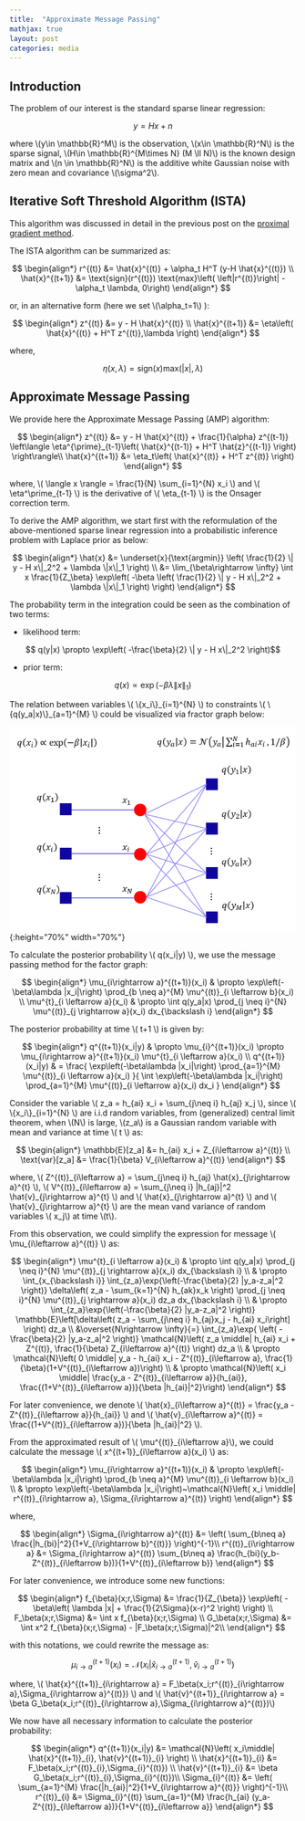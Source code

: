 ```yaml
---
title:  "Approximate Message Passing"
mathjax: true
layout: post
categories: media
---
```


## Introduction

The problem of our interest is the standard sparse linear regression:

$$ y = H x +n $$

where \\(y\in \mathbb{R}^M\\) is the observation, \\(x\in \mathbb{R}^N\\) is the sparse signal, \\(H\in \mathbb{R}^{M\times N} (M \ll N)\\) is the known design matrix and \\(n \in \mathbb{R}^N\\) is the additive white Gaussian noise with zero mean and covariance \\(\sigma^2\\).

## Iterative Soft Threshold Algorithm (ISTA)

This algorithm was discussed in detail in the previous post on the [proximal gradient method](https://tqv-notes.github.io/Proximal-Gradient-Method/).

The ISTA algorithm can be summarized as:

$$
\begin{align*}
r^{(t)} &= \hat{x}^{(t)} + \alpha_t H^T (y-H \hat{x}^{(t)}) \\
\hat{x}^{(t+1)} &= \text{sign}(r^{(t)}) \text{max}\left( \left|r^{(t)}\right| -\alpha_t \lambda, 0\right)
\end{align*}
$$

or, in an alternative form (here we set \\(\alpha_t=1\\) ):

$$
\begin{align*}
z^{(t)} &= y - H \hat{x}^{(t)} \\
\hat{x}^{(t+1)} &= \eta\left( \hat{x}^{(t)} + H^T z^{(t)},\lambda \right)
\end{align*}
$$



where, 

$$ \eta\left(x,\lambda\right) = \text{sign}(x) \text{max}\left(\left|x\right|, \lambda\right) $$

## Approximate Message Passing

We provide here the Approximate Message Passing (AMP) algorithm:

$$
\begin{align*}
z^{(t)} &= y - H \hat{x}^{(t)} + \frac{1}{\alpha} z^{(t-1)} \left\langle \eta^{\prime}_{t-1}\left( \hat{x}^{(t-1)} + H^T \hat{z}^{(t-1)} \right) \right\rangle\\
\hat{x}^{(t+1)} &= \eta_t\left( \hat{x}^{(t)} + H^T z^{(t)} \right)
\end{align*}
$$

where, \\( \langle x \rangle = \frac{1}{N} \sum_{i=1}^{N} x_i \\) and \\( \eta^\prime_{t-1} \\) is the derivative of \\( \eta_{t-1} \\) is the Onsager correction term.

To derive the AMP algorithm, we start first with the reformulation of the above-mentioned sparse linear regression into a probabilistic inference problem with Laplace prior as below:

$$
\begin{align*}
\hat{x} &= \underset{x}{\text{argmin}} \left( \frac{1}{2} \| y - H x\|_2^2 + \lambda \|x\|_1 \right) \\
        &= \lim_{\beta\rightarrow \infty} \int x \frac{1}{Z_\beta} \exp\left( -\beta \left( \frac{1}{2} \| y - H x\|_2^2 + \lambda \|x\|_1 \right) \right)
\end{align*}
$$

The probability term in the integration could be seen as the combination of two terms:

- likelihood term:

$$ q(y|x)  \propto \exp\left( -\frac{\beta}{2} \| y - H x\|_2^2  \right)$$

- prior term:

$$ q(x) \propto \exp\left( -\beta \lambda \|x\|_1  \right)$$

The relation between variables \\( \\{x_i\\}\_{i=1}^{N} \\) to constraints \\( \\{q(y_a\|x)\\}\_{a=1}^{M} \\) could be visualized via fractor graph below:

![factor graph](/images/factor_graph.PNG){:height="70%" width="70%"}

To calculate the posterior probability \\( q(x_i\|y) \\), we use the message passing method for the factor graph:

$$
\begin{align*}
\mu_{i\rightarrow a}^{(t+1)}(x_i) & \propto \exp\left(-\beta\lambda |x_i|\right) \prod_{b \neq a}^{M} \mu^{(t)}_{i \leftarrow b}(x_i) \\
\mu^{t}_{i \leftarrow a}(x_i) & \propto \int q(y_a|x) \prod_{j \neq i}^{N} \mu^{(t)}_{j \rightarrow a}(x_i) dx_{\backslash i}
\end{align*}
$$

The posterior probability at time \\( t+1 \\) is given by:

$$
\begin{align*}
q^{(t+1)}(x_i|y) & \propto \mu_{i}^{(t+1)}(x_i) \propto \mu_{i\rightarrow a}^{(t+1)}(x_i) \mu^{t}_{i \leftarrow a}(x_i) \\
q^{(t+1)}(x_i|y) & = \frac{ \exp\left(-\beta\lambda |x_i|\right) \prod_{a=1}^{M} \mu^{(t)}_{i \leftarrow a}(x_i) }{ \int \exp\left(-\beta\lambda |x_i|\right) \prod_{a=1}^{M} \mu^{(t)}_{i \leftarrow a}(x_i) dx_i }
\end{align*}
$$

Consider the variable \\( z_a = h_{ai} x_i + \sum_{j\neq i} h_{aj} x_j \\), since \\( \\{x_i\\}\_{i=1}^{N} \\) are i.i.d random variables, from (generalized) central limit theorem, when \\(N\\) is large, \\(z_a\\) is a Gaussian random variable with mean and variance at time \\( t \\) as:

$$
\begin{align*}
\mathbb{E}[z_a] &= h_{ai} x_i + Z_{i\leftarrow a}^{(t)} \\
\text{var}[z_a] &= \frac{1}{\beta} V_{i\leftarrow a}^{(t)}
\end{align*}
$$

where, \\( Z^{(t)}\_{i\leftarrow a} = \sum_{j\neq i} h_{aj} \hat{x}\_{j\rightarrow a}^{t} \\), \\( V^{(t)}\_{i\leftarrow a} = \sum_{j\neq i} \|h_{aj}\|^2 \hat{v}\_{j\rightarrow a}^{t} \\) and \\( \hat{x}\_{j\rightarrow a}^{t} \\) and \\( \hat{v}\_{j\rightarrow a}^{t} \\) are the mean vand variance of random variables \\( x_j\\) at time \\(t\\).

From this observation, we could simplify the expression for message \\( \mu_{i\leftarrow a}^{(t)} \\) as:

$$
\begin{align*}
\mu^{t}_{i \leftarrow a}(x_i) 
& \propto \int q(y_a|x) \prod_{j \neq i}^{N} \mu^{(t)}_{j \rightarrow a}(x_i) dx_{\backslash i} \\
& \propto \int_{x_{\backslash i}} \int_{z_a}\exp{\left(-\frac{\beta}{2} |y_a-z_a|^2 \right)} \delta\left( z_a - \sum_{k=1}^{N} h_{ak}x_k \right) \prod_{j \neq i}^{N} \mu^{(t)}_{j \rightarrow a}(x_i) dz_a dx_{\backslash i} \\
& \propto \int_{z_a}\exp{\left(-\frac{\beta}{2} |y_a-z_a|^2 \right)} \mathbb{E}\left[\delta\left( z_a - \sum_{j\neq i} h_{aj}x_j - h_{ai} x_i\right] \right) dz_a \\
&\overset{N\rightarrow \infty}{=} \int_{z_a}\exp{ \left( -\frac{\beta}{2} |y_a-z_a|^2 \right)} \mathcal{N}\left( z_a \middle| h_{ai} x_i + Z^{(t)}, \frac{1}{\beta} Z_{i\leftarrow a}^{(t)} \right) dz_a \\
& \propto \mathcal{N}\left( 0 \middle| y_a - h_{ai} x_i - Z^{(t)}_{i\leftarrow a}, \frac{1}{\beta}(1+V^{(t)}_{i\leftarrow a})\right) \\
& \propto \mathcal{N}\left( x_i \middle| \frac{y_a - Z^{(t)}_{i\leftarrow a}}{h_{ai}}, \frac{(1+V^{(t)}_{i\leftarrow a})}{\beta |h_{ai}|^2}\right)
\end{align*}
$$

For later convenience, we denote \\( \hat{x}\_{i\leftarrow a}^{(t)} = \frac{y_a - Z^{(t)}\_{i\leftarrow a}}{h_{ai}} \\) and \\( \hat{v}\_{i\leftarrow a}^{(t)} = \frac{(1+V^{(t)}\_{i\leftarrow a})}{\beta \|h_{ai}\|^2} \\).

From the approximated result of \\( \mu^{(t)}\_{i\leftarrow a}\\), we could calculate the message \\( x^{(t+1)}\_{i\leftarrow a}(x_i) \\) as:

$$
\begin{align*}
\mu_{i\rightarrow a}^{(t+1)}(x_i) 
& \propto \exp\left(-\beta\lambda |x_i|\right) \prod_{b \neq a}^{M} \mu^{(t)}_{i \leftarrow b}(x_i) \\
& \propto \exp\left(-\beta\lambda |x_i|\right)~\mathcal{N}\left( x_i \middle| r^{(t)}_{i\rightarrow a}, \Sigma_{i\rightarrow a}^{(t)} \right)
\end{align*}
$$

where, 

$$
\begin{align*}
\Sigma_{i\rightarrow a}^{(t)} &= \left( \sum_{b\neq a} \frac{|h_{bi}|^2}{1+V_{i\rightarrow b}^{(t)}} \right)^{-1}\\
r^{(t)}_{i\rightarrow a} &= \Sigma_{i\rightarrow a}^{(t)} \sum_{b\neq a} \frac{h_{bi}(y_b-Z^{(t)}_{i\leftarrow b})}{1+V^{(t)}_{i\leftarrow b}}
\end{align*}
$$

For later convenience, we introduce some new functions:

$$
\begin{align*}
f_{\beta}(x;r,\Sigma) &= \frac{1}{Z_{\beta}} \exp\left( -\beta\left( \lambda |x| + \frac{1}{2\Sigma}(x-r)^2 \right) \right) \\
F_\beta(x;r,\Sigma) &= \int x f_{\beta}(x;r,\Sigma) \\ 
G_\beta(x;r,\Sigma) &= \int x^2 f_{\beta}(x;r,\Sigma) - |F_\beta(x;r,\Sigma)|^2\\
\end{align*}
$$

with this notations, we could rewrite the message as: 

$$ \mu_{i\rightarrow a}^{(t+1)}(x_i) =\mathcal{N}\left( x_i\middle| \hat{x}^{(t+1)}_{i\rightarrow a}, \hat{v}^{(t+1)}_{i\rightarrow a} \right) $$

where, \\( \hat{x}^{(t+1)}\_{i\rightarrow a} = F_\beta(x_i;r^{(t)}\_{i\rightarrow a},\Sigma_{i\rightarrow a}^{(t)}) \\) and \\( \hat{v}^{(t+1)}\_{i\rightarrow a} = \beta G_\beta(x_i;r^{(t)}\_{i\rightarrow a},\Sigma_{i\rightarrow a}^{(t)})\\)

We now have all necessary information to calculate the posterior probability:

$$
\begin{align*}
q^{(t+1)}(x_i|y)    &= \mathcal{N}\left( x_i\middle| \hat{x}^{(t+1)}_{i}, \hat{v}^{(t+1)}_{i} \right) \\
\hat{x}^{(t+1)}_{i} &= F_\beta(x_i;r^{(t)}_{i},\Sigma_{i}^{(t)}) \\
\hat{v}^{(t+1)}_{i} &= \beta G_\beta(x_i;r^{(t)}_{i},\Sigma_{i}^{(t)})\\
\Sigma_{i}^{(t)}    &= \left( \sum_{a=1}^{M} \frac{|h_{ai}|^2}{1+V_{i\rightarrow a}^{(t)}} \right)^{-1}\\
r^{(t)}_{i}         &= \Sigma_{i}^{(t)} \sum_{a=1}^{M} \frac{h_{ai} (y_a-Z^{(t)}_{i\leftarrow a})}{1+V^{(t)}_{i\leftarrow a}}
\end{align*}
$$
